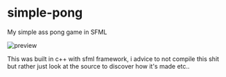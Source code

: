 # simple-pong
My simple ass pong game in SFML

![preview](https://github.com/spidernukleo/simple-pong/assets/162511205/1a9650d7-e708-4e81-af1a-5f848b7a0fec)

This was built in c++ with sfml framework, i advice to not compile this shit but rather just look at the source to discover how it's made etc..
